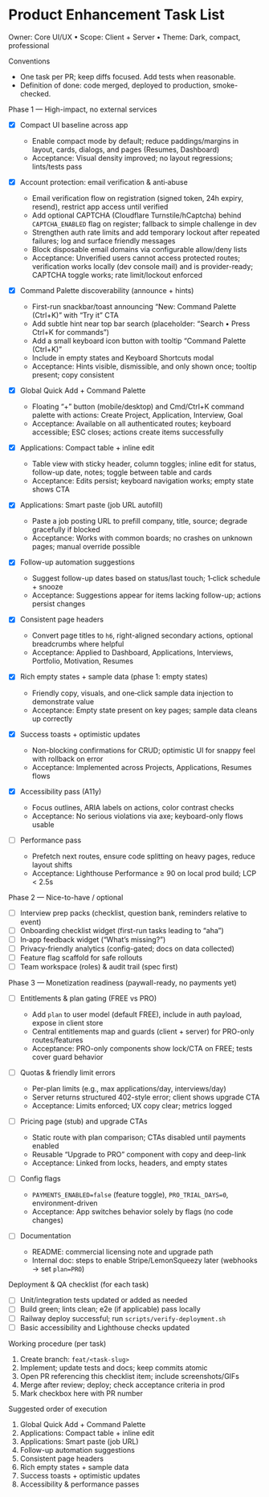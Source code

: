# Product Enhancement Task List

Owner: Core UI/UX • Scope: Client + Server • Theme: Dark, compact, professional

Conventions
- One task per PR; keep diffs focused. Add tests when reasonable.
- Definition of done: code merged, deployed to production, smoke-checked.

Phase 1 — High-impact, no external services
- [x] Compact UI baseline across app
  - Enable compact mode by default; reduce paddings/margins in layout, cards, dialogs, and pages (Resumes, Dashboard)
  - Acceptance: Visual density improved; no layout regressions; lints/tests pass

- [x] Account protection: email verification & anti‑abuse
  - Email verification flow on registration (signed token, 24h expiry, resend), restrict app access until verified
  - Add optional CAPTCHA (Cloudflare Turnstile/hCaptcha) behind `CAPTCHA_ENABLED` flag on register; fallback to simple challenge in dev
  - Strengthen auth rate limits and add temporary lockout after repeated failures; log and surface friendly messages
  - Block disposable email domains via configurable allow/deny lists
  - Acceptance: Unverified users cannot access protected routes; verification works locally (dev console mail) and is provider-ready; CAPTCHA toggle works; rate limit/lockout enforced

- [x] Command Palette discoverability (announce + hints)
  - First-run snackbar/toast announcing “New: Command Palette (Ctrl+K)” with “Try it” CTA
  - Add subtle hint near top bar search (placeholder: “Search • Press Ctrl+K for commands”)
  - Add a small keyboard icon button with tooltip “Command Palette (Ctrl+K)”
  - Include in empty states and Keyboard Shortcuts modal
  - Acceptance: Hints visible, dismissible, and only shown once; tooltip present; copy consistent

- [x] Global Quick Add + Command Palette
  - Floating “+” button (mobile/desktop) and Cmd/Ctrl+K command palette with actions: Create Project, Application, Interview, Goal
  - Acceptance: Available on all authenticated routes; keyboard accessible; ESC closes; actions create items successfully

- [x] Applications: Compact table + inline edit
  - Table view with sticky header, column toggles; inline edit for status, follow-up date, notes; toggle between table and cards
  - Acceptance: Edits persist; keyboard navigation works; empty state shows CTA

- [x] Applications: Smart paste (job URL autofill)
  - Paste a job posting URL to prefill company, title, source; degrade gracefully if blocked
  - Acceptance: Works with common boards; no crashes on unknown pages; manual override possible

- [x] Follow-up automation suggestions
  - Suggest follow-up dates based on status/last touch; 1‑click schedule + snooze
  - Acceptance: Suggestions appear for items lacking follow-up; actions persist changes

- [x] Consistent page headers
  - Convert page titles to `h6`, right-aligned secondary actions, optional breadcrumbs where helpful
  - Acceptance: Applied to Dashboard, Applications, Interviews, Portfolio, Motivation, Resumes

- [x] Rich empty states + sample data (phase 1: empty states)
  - Friendly copy, visuals, and one‑click sample data injection to demonstrate value
  - Acceptance: Empty state present on key pages; sample data cleans up correctly

- [x] Success toasts + optimistic updates
  - Non-blocking confirmations for CRUD; optimistic UI for snappy feel with rollback on error
  - Acceptance: Implemented across Projects, Applications, Resumes flows

- [x] Accessibility pass (A11y)
  - Focus outlines, ARIA labels on actions, color contrast checks
  - Acceptance: No serious violations via axe; keyboard-only flows usable

- [ ] Performance pass
  - Prefetch next routes, ensure code splitting on heavy pages, reduce layout shifts
  - Acceptance: Lighthouse Performance ≥ 90 on local prod build; LCP < 2.5s

Phase 2 — Nice-to-have / optional
- [ ] Interview prep packs (checklist, question bank, reminders relative to event)
- [ ] Onboarding checklist widget (first-run tasks leading to “aha”)
- [ ] In‑app feedback widget (“What’s missing?”)
- [ ] Privacy-friendly analytics (config-gated; docs on data collected)
- [ ] Feature flag scaffold for safe rollouts
- [ ] Team workspace (roles) & audit trail (spec first)

Phase 3 — Monetization readiness (paywall-ready, no payments yet)
- [ ] Entitlements & plan gating (FREE vs PRO)
  - Add `plan` to user model (default FREE), include in auth payload, expose in client store
  - Central entitlements map and guards (client + server) for PRO-only routes/features
  - Acceptance: PRO-only components show lock/CTA on FREE; tests cover guard behavior

- [ ] Quotas & friendly limit errors
  - Per-plan limits (e.g., max applications/day, interviews/day)
  - Server returns structured 402-style error; client shows upgrade CTA
  - Acceptance: Limits enforced; UX copy clear; metrics logged

- [ ] Pricing page (stub) and upgrade CTAs
  - Static route with plan comparison; CTAs disabled until payments enabled
  - Reusable “Upgrade to PRO” component with copy and deep-link
  - Acceptance: Linked from locks, headers, and empty states

- [ ] Config flags
  - `PAYMENTS_ENABLED=false` (feature toggle), `PRO_TRIAL_DAYS=0`, environment-driven
  - Acceptance: App switches behavior solely by flags (no code changes)

- [ ] Documentation
  - README: commercial licensing note and upgrade path
  - Internal doc: steps to enable Stripe/LemonSqueezy later (webhooks -> set `plan=PRO`)

Deployment & QA checklist (for each task)
- [ ] Unit/integration tests updated or added as needed
- [ ] Build green; lints clean; e2e (if applicable) pass locally
- [ ] Railway deploy successful; run `scripts/verify-deployment.sh`
- [ ] Basic accessibility and Lighthouse checks updated

Working procedure (per task)
1. Create branch: `feat/<task-slug>`
2. Implement; update tests and docs; keep commits atomic
3. Open PR referencing this checklist item; include screenshots/GIFs
4. Merge after review; deploy; check acceptance criteria in prod
5. Mark checkbox here with PR number

Suggested order of execution
1) Global Quick Add + Command Palette
2) Applications: Compact table + inline edit
3) Applications: Smart paste (job URL)
4) Follow-up automation suggestions
5) Consistent page headers
6) Rich empty states + sample data
7) Success toasts + optimistic updates
8) Accessibility & performance passes


